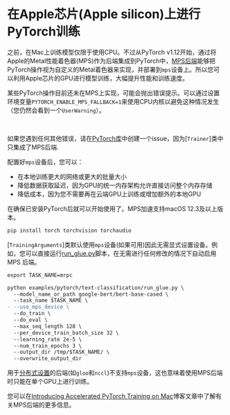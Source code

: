 <!--Copyright 2022 The HuggingFace Team. All rights reserved.
Licensed under the Apache License, Version 2.0 (the "License"); you may not use this file except in compliance with
the License. You may obtain a copy of the License at
http://www.apache.org/licenses/LICENSE-2.0
Unless required by applicable law or agreed to in writing, software distributed under the License is distributed on
an "AS IS" BASIS, WITHOUT WARRANTIES OR CONDITIONS OF ANY KIND, either express or implied. See the License for the
⚠️ Note that this file is in Markdown but contain specific syntax for our doc-builder (similar to MDX) that may not be
rendered properly in your Markdown viewer.
-->

# 在Apple芯片(Apple silicon)上进行PyTorch训练

之前，在Mac上训练模型仅限于使用CPU。不过从PyTorch v1.12开始，通过将Apple的Metal性能着色器(MPS)作为后端集成到PyTorch中，[MPS后端](https://pytorch.org/docs/stable/notes/mps.html)能够把PyTorch操作视为自定义的Metal着色器来实现，并部署到`mps`设备上。所以您可以利用Apple芯片的GPU进行模型训练，大幅提升性能和训练速度。

<Tip warning={true}>

某些PyTorch操作目前还未在MPS上实现，可能会抛出错误提示。可以通过设置环境变量`PYTORCH_ENABLE_MPS_FALLBACK=1`来使用CPU内核以避免这种情况发生（您仍然会看到一个`UserWarning`）。

<br>

如果您遇到任何其他错误，请在[PyTorch库](https://github.com/pytorch/pytorch/issues)中创建一个issue，因为[`Trainer`]类中只集成了MPS后端.

</Tip>

配置好`mps`设备后，您可以：

* 在本地训练更大的网络或更大的批量大小
* 降低数据获取延迟，因为GPU的统一内存架构允许直接访问整个内存存储
* 降低成本，因为您不需要再在云端GPU上训练或增加额外的本地GPU

在确保已安装PyTorch后就可以开始使用了。MPS加速支持macOS 12.3及以上版本。

```bash
pip install torch torchvision torchaudio
```

[`TrainingArguments`]类默认使用`mps`设备(如果可用)因此无需显式设置设备。例如，您可以直接运行[run_glue.py](https://github.com/huggingface/transformers/blob/main/examples/pytorch/text-classification/run_glue.py)脚本，在无需进行任何修改的情况下自动启用 MPS 后端。

```diff
export TASK_NAME=mrpc

python examples/pytorch/text-classification/run_glue.py \
  --model_name_or_path google-bert/bert-base-cased \
  --task_name $TASK_NAME \
- --use_mps_device \
  --do_train \
  --do_eval \
  --max_seq_length 128 \
  --per_device_train_batch_size 32 \
  --learning_rate 2e-5 \
  --num_train_epochs 3 \
  --output_dir /tmp/$TASK_NAME/ \
  --overwrite_output_dir
```

用于[分布式设置](https://pytorch.org/docs/stable/distributed.html#backends)的后端(如`gloo`和`nccl`)不支持`mps`设备，这也意味着使用MPS后端时只能在单个GPU上进行训练。

您可以在[Introducing Accelerated PyTorch Training on Mac](https://pytorch.org/blog/introducing-accelerated-pytorch-training-on-mac/)博客文章中了解有关MPS后端的更多信息。